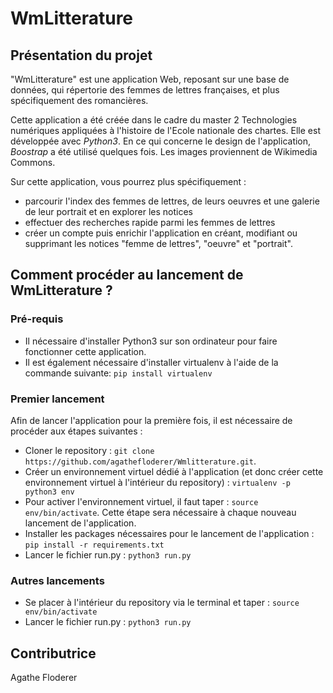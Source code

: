 # WmLitterature

## Présentation du projet

"WmLitterature" est une application Web, reposant sur une base de données, qui répertorie des femmes de lettres françaises, et plus spécifiquement des romancières. 

Cette application a été créée dans le cadre du master 2 Technologies numériques appliquées à l'histoire de l'Ecole nationale des chartes. Elle est développée avec *Python3*. En ce qui concerne le design de l'application, *Boostrap* a été utilisé quelques fois. Les images proviennent de Wikimedia Commons.

Sur cette application, vous pourrez plus spécifiquement : 

- parcourir l'index des femmes de lettres, de leurs oeuvres et une galerie de leur portrait et en explorer les notices
- effectuer des recherches rapide parmi les femmes de lettres
- créer un compte puis enrichir l'application en créant, modifiant ou supprimant les notices "femme de lettres", "oeuvre" et "portrait".


## Comment procéder au lancement de WmLitterature ?

### Pré-requis

- Il nécessaire d'installer Python3 sur son ordinateur pour faire fonctionner cette application. 
- Il est également nécessaire d'installer virtualenv à l'aide de la commande suivante: `pip install virtualenv`

### Premier lancement
Afin de lancer l'application pour la première fois, il est nécessaire de procéder aux étapes suivantes :
- Cloner le repository : `git clone https://github.com/agathefloderer/Wmlitterature.git`. 
- Créer un environnement virtuel dédié à l'application (et donc créer cette environnement virtuel à l'intérieur du repository) : `virtualenv -p python3 env`
- Pour activer l'environnement virtuel, il faut taper : `source env/bin/activate`. Cette étape sera nécessaire à chaque nouveau lancement de l'application.
- Installer les packages nécessaires pour le lancement de l'application : `pip install -r requirements.txt`
- Lancer le fichier run.py : `python3 run.py`

### Autres lancements
- Se placer à l'intérieur du repository via le terminal et taper : `source env/bin/activate`
- Lancer le fichier run.py : `python3 run.py`

## Contributrice
Agathe Floderer
